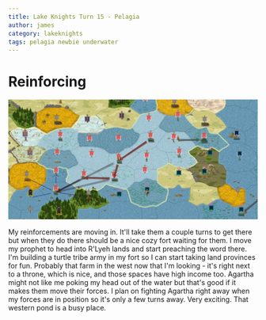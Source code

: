 ```yaml
---
title: Lake Knights Turn 15 - Pelagia
author: james
category: lakeknights
tags: pelagia newbie underwater
---
```


# Reinforcing

![Orders](/assets/images/pelagia_15001.jpg)

My reinforcements are moving in. It'll take them a couple turns to get there but when they do there should be a nice cozy fort waiting for them. I move my prophet to head into R'Lyeh lands and start preaching the word there. I'm building a turtle tribe army in my fort so I can start taking land provinces for fun. Probably that farm in the west now that I'm looking - it's right next to a throne, which is nice, and those spaces have high income too. Agartha might not like me poking my head out of the water but that's good if it makes them move their forces. I plan on fighting Agartha right away when my forces are in position so it's only a few turns away. Very exciting. That western pond is a busy place.
